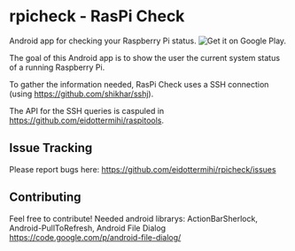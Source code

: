 rpicheck - RasPi Check
========

Android app for checking your Raspberry Pi status. ![Get it on Google Play.](https://developer.android.com/images/brand/en_generic_rgb_wo_45.png)

The goal of this Android app is to show the user the current system status of a running Raspberry Pi.

To gather the information needed, RasPi Check uses a SSH connection (using https://github.com/shikhar/sshj).

The API for the SSH queries is caspuled in https://github.com/eidottermihi/raspitools.

Issue Tracking
------------
Please report bugs here: https://github.com/eidottermihi/rpicheck/issues

Contributing
------------
Feel free to contribute!
Needed android librarys: ActionBarSherlock, Android-PullToRefresh, Android File Dialog https://code.google.com/p/android-file-dialog/


